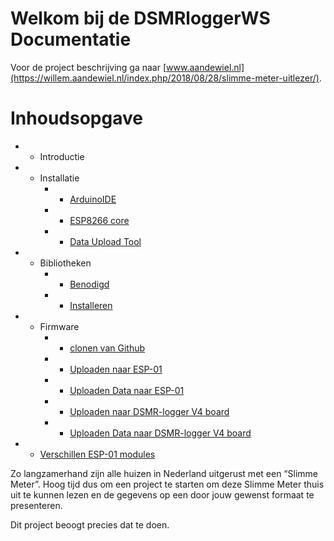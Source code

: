 # Welkom bij de DSMRloggerWS Documentatie

Voor de project beschrijving ga naar [www.aandewiel.nl](https://willem.aandewiel.nl/index.php/2018/08/28/slimme-meter-uitlezer/).

# Inhoudsopgave

* - Introductie
* - Installatie
    * - [ArduinoIDE](installatieArduinoIDE.md)
    * - [ESP8266 core](installatieESP8266core.md)
    * - [Data Upload Tool](installatieDataUploadTool.md)

* - Bibliotheken
    * - [Benodigd](benodigdeBibliotheken.md)
    * - [Installeren](installatieBibliotheken.md)

* - Firmware
    * - [clonen van Github](clonenFirmware.md)
    * - [Uploaden naar ESP-01](uploadFirmware_ESP-01.md)
    * - [Uploaden Data naar ESP-01](uploadDataMap_ESP-01.md)
    * - [Uploaden naar DSMR-logger V4 board](uploadFirmware_ESP-12.md)
    * - [Uploaden Data naar DSMR-logger V4 board](uploadDataMap_ESP-12.md)

* - [Verschillen ESP-01 modules](verschillenESP8266.md)

Zo langzamerhand zijn alle huizen in Nederland uitgerust met een “Slimme Meter”. 
Hoog tijd dus om een project te starten om deze Slimme Meter thuis uit te kunnen 
lezen en de gegevens op een door jouw gewenst formaat te presenteren.

Dit project beoogt precies dat te doen. 
